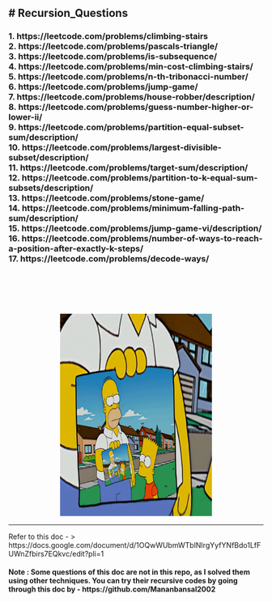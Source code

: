 <h2># Recursion_Questions</h2>

<h3>
1. https://leetcode.com/problems/climbing-stairs <br>
2. https://leetcode.com/problems/pascals-triangle/ <br>
3. https://leetcode.com/problems/is-subsequence/ <br>
4. https://leetcode.com/problems/min-cost-climbing-stairs/ <br>
5. https://leetcode.com/problems/n-th-tribonacci-number/ <br>
6. https://leetcode.com/problems/jump-game/ <br>
7. https://leetcode.com/problems/house-robber/description/ <br>
8. https://leetcode.com/problems/guess-number-higher-or-lower-ii/ <br>
9. https://leetcode.com/problems/partition-equal-subset-sum/description/ <br>
10. https://leetcode.com/problems/largest-divisible-subset/description/ <br>
11. https://leetcode.com/problems/target-sum/description/ <br>
12. https://leetcode.com/problems/partition-to-k-equal-sum-subsets/description/ <br>
13. https://leetcode.com/problems/stone-game/ <br>
14. https://leetcode.com/problems/minimum-falling-path-sum/description/ <br>
15. https://leetcode.com/problems/jump-game-vi/description/ <br>
16. https://leetcode.com/problems/number-of-ways-to-reach-a-position-after-exactly-k-steps/ <br>
17. https://leetcode.com/problems/decode-ways/
</h3>

  <br><br>
   <br><br>
   <center>
  <img src="./giphy (1).gif" height =400 width =300 margin=50>  
  </center>
  <hr>
  Refer to this doc - > https://docs.google.com/document/d/1OQwWUbmWTblNIrgYyfYNfBdo1LfFUWnZfbirs7EQkvc/edit?pli=1
  <h4>Note : Some questions of this doc are not in this repo, as I  solved them using other techniques. You can try their recursive codes by going through this doc by -  https://github.com/Mananbansal2002 </h4>

